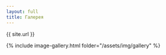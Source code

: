 ```yaml
---
layout: full
title: Галерея
---
```


{{ site.url }}

{% include image-gallery.html folder="/assets/img/gallery" %}
